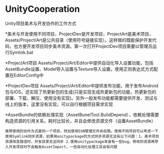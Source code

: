 # UnityCooperation

Unity项目美术与开发协作的工作方式

*美术与开发使用不同项目，ProjectDev是开发项目，ProjectArt是美术项目，Assets/Project/Art是公共目录（使用符号链接实现）。这样做的既能保护开发代码，也方便开发项目同步美术资源。第一次打开ProjectDev项目需要以管理员运行Symlink.bat

*ProjectArt项目 Assets/Project/Art/Editor中提供自动化导入设置功能，包括AssetBundle设置、Model导入设置与Texture导入设置。使用正则表达式方式配置在EditorConfig中

*ProjectDev项目 Assets/Project/Art/Editor中提供发布功能，用于发布Android包与IOS，还实现了热更新包的生成(只是实现生成热更新包的功能，热更新包的部署、下载、解压、使用没有实现)。另外一般发布功能都需要提供开发、测试与线上的版本，这里没有实现，可以自行根据项目需求实现

*AssetBundle的依赖处理实现（AssetBunelTool.BuildDepend），依赖处理需要构造资源的引用关系，耗时比较长，并且会修改资源文件（设置AssetBundle）

	推荐使用的协作方式是同一个项目，然后使用SVN管理文件夹权限。使用不同项目可以考虑一下使用Symlink同步资源，如果用unitypackage的方式同步资源无法有以下问题：1，美术项目资源改变路径时，开发目录无法同步 2.使用unitypackage本身有一些bug，修改的资源再导入开发项目时不会触发AssetImport，一些自动化处理工具会有问题